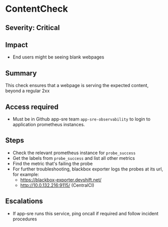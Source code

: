 # ContentCheck

## Severity: Critical

## Impact

- End users might be seeing blank webpages

## Summary

This check ensures that a webpage is serving the expected content, beyond a regular 2xx

## Access required

- Must be in Github app-sre team `app-sre-observability` to login to application prometheus instances.

## Steps

- Check the relevant prometheus instance for `probe_success`
- Get the labels from `probe_success` and list all other metrics
- Find the metric that's failing the probe
- For further troubleshooting, blackbox exporter logs the probes at its url, for example:
    - https://blackbox-exporter.devshift.net/
    - http://10.0.132.216:9115/ (CentralCI)

## Escalations

- If app-sre runs this service, ping oncall if required and follow incident procedures
